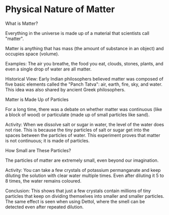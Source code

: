 # Physical Nature of Matter


What is Matter?

Everything in the universe is made up of a material that scientists call "matter".

Matter is anything that has mass (the amount of substance in an object) and occupies space (volume).

Examples: The air you breathe, the food you eat, clouds, stones, plants, and even a single drop of water are all matter.

Historical View: Early Indian philosophers believed matter was composed of five basic elements called the "Panch Tatva": air, earth, fire, sky, and water. This idea was also shared by ancient Greek philosophers.

Matter is Made Up of Particles

For a long time, there was a debate on whether matter was continuous (like a block of wood) or particulate (made up of small particles like sand).

Activity: When we dissolve salt or sugar in water, the level of the water does not rise. This is because the tiny particles of salt or sugar get into the spaces between the particles of water. This experiment proves that matter is not continuous; it is made of particles.

How Small are These Particles?

The particles of matter are extremely small, even beyond our imagination.

Activity: You can take a few crystals of potassium permanganate and keep diluting the solution with clear water multiple times. Even after diluting it 5 to 8 times, the water remains coloured.

Conclusion: This shows that just a few crystals contain millions of tiny particles that keep on dividing themselves into smaller and smaller particles. The same effect is seen when using Dettol, where the smell can be detected even after repeated dilution.
